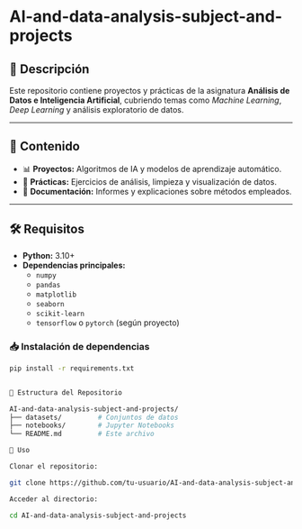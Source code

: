# AI-and-data-analysis-subject-and-projects

## 📘 Descripción
Este repositorio contiene proyectos y prácticas de la asignatura **Análisis de Datos e Inteligencia Artificial**, cubriendo temas como *Machine Learning*, *Deep Learning* y análisis exploratorio de datos.

---
## 📂 Contenido
- 📊 **Proyectos:** Algoritmos de IA y modelos de aprendizaje automático.
- 📝 **Prácticas:** Ejercicios de análisis, limpieza y visualización de datos.
- 📖 **Documentación:** Informes y explicaciones sobre métodos empleados.

---
## 🛠️ Requisitos
- **Python:** 3.10+
- **Dependencias principales:**
  - `numpy`
  - `pandas`
  - `matplotlib`
  - `seaborn`
  - `scikit-learn`
  - `tensorflow` o `pytorch` (según proyecto)

### 📥 Instalación de dependencias
```bash
pip install -r requirements.txt


📁 Estructura del Repositorio

AI-and-data-analysis-subject-and-projects/
├── datasets/         # Conjuntos de datos
├── notebooks/        # Jupyter Notebooks
└── README.md         # Este archivo

🚀 Uso

Clonar el repositorio:

git clone https://github.com/tu-usuario/AI-and-data-analysis-subject-and-projects.git

Acceder al directorio:

cd AI-and-data-analysis-subject-and-projects
